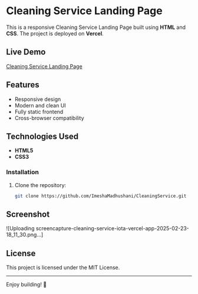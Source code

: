 # Cleaning Service Landing Page

This is a responsive Cleaning Service Landing Page built using **HTML** and **CSS**. The project is deployed on **Vercel**.

## Live Demo
[Cleaning Service Landing Page](https://cleaning-service-iota.vercel.app/)

## Features
- Responsive design
- Modern and clean UI
- Fully static frontend
- Cross-browser compatibility

## Technologies Used
- **HTML5**
- **CSS3**



### Installation
1. Clone the repository:
   ```sh
   git clone https://github.com/ImeshaMadhushani/CleaningService.git
   ```


## Screenshot
![Uploading screencapture-cleaning-service-iota-vercel-app-2025-02-23-18_11_30.png…]


## License
This project is licensed under the MIT License.

---

Enjoy building! 🚀


